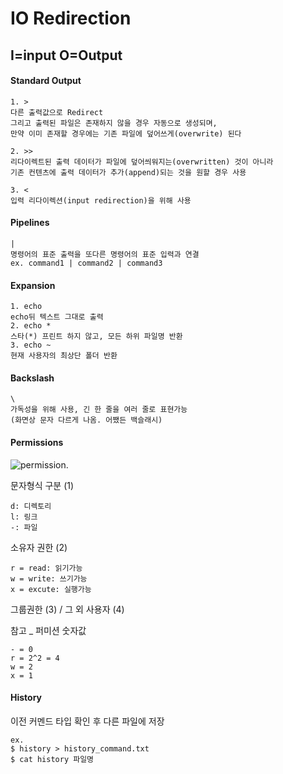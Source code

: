 # IO Redirection
I=input
O=Output
---
#### Standard Output
```
1. >
다른 출력값으로 Redirect
그리고 출력된 파일은 존재하지 않을 경우 자동으로 생성되며, 
만약 이미 존재할 경우에는 기존 파일에 덮어쓰게(overwrite) 된다

2. >>
리다이렉트된 출력 데이터가 파일에 덮어씌워지는(overwritten) 것이 아니라 
기존 컨텐츠에 출력 데이터가 추가(append)되는 것을 원할 경우 사용

3. <
입력 리다이렉션(input redirection)을 위해 사용
```

#### Pipelines 
```
|
명령어의 표준 출력을 또다른 명령어의 표준 입력과 연결
ex. command1 | command2 | command3
```

#### Expansion
```
1. echo 
echo뒤 텍스트 그대로 출력
2. echo *
스타(*) 프린트 하지 않고, 모든 하위 파일명 반환 
3. echo ~ 
현재 사용자의 최상단 폴더 반환 
```

#### Backslash
```
\
가독성을 위해 사용, 긴 한 줄을 여러 줄로 표현가능 
(화면상 문자 다르게 나옴. 어쨌든 백슬래시) 
```

#### Permissions

![permission](https://t1.daumcdn.net/cfile/tistory/2021964D4E509E8605). 

문자형식 구분 (1)
```
d: 디렉토리
l: 링크
-: 파일
```
 소유자 권한 (2)
```
r = read: 읽기가능
w = write: 쓰기가능
x = excute: 실행가능
```
그룹권한 (3) / 그 외 사용자 (4)

참고 _ 퍼미션 숫자값
```
- = 0
r = 2^2 = 4
w = 2
x = 1
```

#### History
이전 커멘드 타입 확인 후 다른 파일에 저장
```
ex. 
$ history > history_command.txt
$ cat history 파일명
```
